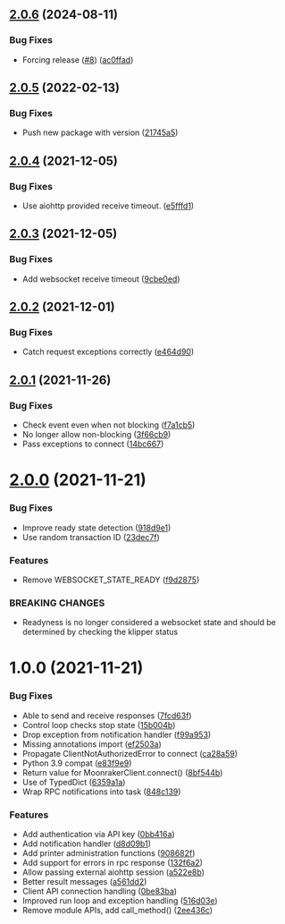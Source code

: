 ## [2.0.6](https://github.com/cmroche/moonraker-api/compare/v2.0.5...v2.0.6) (2024-08-11)


### Bug Fixes

* Forcing release ([#8](https://github.com/cmroche/moonraker-api/issues/8)) ([ac0ffad](https://github.com/cmroche/moonraker-api/commit/ac0ffadb1da20cda741995e36468bf32ea2278b5))

## [2.0.5](https://github.com/cmroche/moonraker-api/compare/v2.0.4...v2.0.5) (2022-02-13)


### Bug Fixes

* Push new package with version ([21745a5](https://github.com/cmroche/moonraker-api/commit/21745a54384f9f22bc73abc7fe6b56c0c9198a3e))

## [2.0.4](https://github.com/cmroche/moonraker-api/compare/v2.0.3...v2.0.4) (2021-12-05)


### Bug Fixes

* Use aiohttp provided receive timeout. ([e5fffd1](https://github.com/cmroche/moonraker-api/commit/e5fffd1562eea26c02f6c496d3decc3490290bb7))

## [2.0.3](https://github.com/cmroche/moonraker-api/compare/v2.0.2...v2.0.3) (2021-12-05)


### Bug Fixes

* Add websocket receive timeout ([9cbe0ed](https://github.com/cmroche/moonraker-api/commit/9cbe0edbbcd5d77d55631c0915aa6ef8e232b580))

## [2.0.2](https://github.com/cmroche/moonraker-api/compare/v2.0.1...v2.0.2) (2021-12-01)


### Bug Fixes

* Catch request exceptions correctly ([e464d90](https://github.com/cmroche/moonraker-api/commit/e464d902a23b4ddf0fc6862d1dec5d98517e090f))

## [2.0.1](https://github.com/cmroche/moonraker-api/compare/v2.0.0...v2.0.1) (2021-11-26)


### Bug Fixes

* Check event even when not blocking ([f7a1cb5](https://github.com/cmroche/moonraker-api/commit/f7a1cb51d5c87aaed0171503e9da811a8b1783ad))
* No longer allow non-blocking ([3f66cb9](https://github.com/cmroche/moonraker-api/commit/3f66cb9dc8424d75ce457924b6400fccbd25cfae))
* Pass exceptions to connect ([14bc667](https://github.com/cmroche/moonraker-api/commit/14bc6675c8c87be492dd8caa394a1c4736a14dea))

# [2.0.0](https://github.com/cmroche/moonraker-api/compare/v1.0.0...v2.0.0) (2021-11-21)


### Bug Fixes

* Improve ready state detection ([918d9e1](https://github.com/cmroche/moonraker-api/commit/918d9e189c22c912283fffad8db81c0af5d81e49))
* Use random transaction ID ([23dec7f](https://github.com/cmroche/moonraker-api/commit/23dec7fbf5ea1a52221947847ac7b80a0f29fd58))


### Features

* Remove WEBSOCKET_STATE_READY ([f9d2875](https://github.com/cmroche/moonraker-api/commit/f9d287599d016ee78faad60634c4ba8239b8a951))


### BREAKING CHANGES

* Readyness is no longer considered a websocket state and should be determined by checking the klipper status

# 1.0.0 (2021-11-21)


### Bug Fixes

* Able to send and receive responses ([7fcd63f](https://github.com/cmroche/moonraker-api/commit/7fcd63fcb6516215db40da5b5053f4e281ba79aa))
* Control loop checks stop state ([15b004b](https://github.com/cmroche/moonraker-api/commit/15b004b408bae05fb1f4c6c1c3d7afa0925cfaef))
* Drop exception from notification handler ([f99a953](https://github.com/cmroche/moonraker-api/commit/f99a95308eefb6185d87092de901e106de75fe5e))
* Missing annotations import ([ef2503a](https://github.com/cmroche/moonraker-api/commit/ef2503ab00f83b53fb76cddb496b8f1c0f592ac2))
* Propagate ClientNotAuthorizedError to connect ([ca28a59](https://github.com/cmroche/moonraker-api/commit/ca28a59938daea219c87cb641dcb4a27cdd1ab52))
* Python 3.9 compat ([e83f9e9](https://github.com/cmroche/moonraker-api/commit/e83f9e9b67ea0a3819dbfe18e0cd177a0ca1fa09))
* Return value for MoonrakerClient.connect() ([8bf544b](https://github.com/cmroche/moonraker-api/commit/8bf544b66dd8ddf72155f5c9e6df246d6375eec9))
* Use of TypedDict ([6359a1a](https://github.com/cmroche/moonraker-api/commit/6359a1a70052fe7f49fedeaa83e9ec954e420600))
* Wrap RPC notifications into task ([848c139](https://github.com/cmroche/moonraker-api/commit/848c1394209a37b82fe7965e5b632697d9678fcc))


### Features

* Add authentication via API key ([0bb416a](https://github.com/cmroche/moonraker-api/commit/0bb416a8638bd22e96ae74190dc05e455683a047))
* Add notification handler ([d8d09b1](https://github.com/cmroche/moonraker-api/commit/d8d09b1522b926c24a4f71a98ba9357b8713b142))
* Add printer administration functions ([908682f](https://github.com/cmroche/moonraker-api/commit/908682f5236cfdddf636a7f485e483c77a354e2a))
* Add support for errors in rpc response ([132f6a2](https://github.com/cmroche/moonraker-api/commit/132f6a2e35f1d12b0894c28fb222652d8fe24554))
* Allow passing external aiohttp session ([a522e8b](https://github.com/cmroche/moonraker-api/commit/a522e8b090556ff0ea8869772e9df02c221bfbe4))
* Better result messages ([a561dd2](https://github.com/cmroche/moonraker-api/commit/a561dd29b284b3f8c77fc1612e7450d856985ae8))
* Client API connection handling ([0be83ba](https://github.com/cmroche/moonraker-api/commit/0be83ba4086177b737d2c40b1885518a384e7256))
* Improved run loop and exception handling ([516d03e](https://github.com/cmroche/moonraker-api/commit/516d03e97204160c4519e1b0a83c3df485156082))
* Remove module APIs, add call_method() ([2ee436c](https://github.com/cmroche/moonraker-api/commit/2ee436c14ebf22a777967001e0f5fdd3a2e0ec8a))
